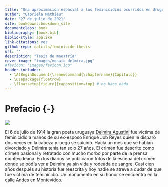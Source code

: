```yaml
--- 
title: "Una aproximación espacial a los feminicidios ocurridos en Uruguay"
author: "Gabriela Mathieu"
date: "27 de julio de 2021"
site: bookdown::bookdown_site
documentclass: book
bibliography: [book.bib]
biblio-style: apalike
link-citations: yes
github-repo: calcita/feminicide-thesis
url: ''
description: "Tesis de maestría"
cover-image: "images/mosaic_delmira.jpg"
#favicon: "images/favicon.ico"
header-includes:
  - \AtBeginDocument{\renewcommand{\chaptername}{Capítulo}}
  - \usepackage{floatrow}
  - \floatsetup[figure]{capposition=top} # no hace nada
---
```






# Prefacio {-}

![](images/mosaic_delmira.jpg) 

El 6 de julio de 1914 la gran poeta uruguaya [Delmira Agustini](https://es.wikipedia.org/wiki/Delmira_Agustini) fue víctima de feminicidio a manos de su ex-esposo  Enrique Job Reyes quien le disparó dos veces en la cabeza y luego se suicidó. Hacía un mes que se habían divorciado y Delmira tenía tan solo 27 años. El crimen fue descrito como crimen pasional y retratado con mucho morbo por parte de la prensa montevideana. En los diarios se publicaron fotos de la escena del crimen donde se podía ver a Delmira ya sin vida y rodeada de sangre. Casi cien años después su historia fue reescrita y hoy nadie se atreve a dudar de que fue víctima de feminicidio. Un monumento en su honor se encuentra en la calle Andes en Montevideo.


<!-- render_book(input = "index.Rmd", config_file = "_bookdown.yml") -->
